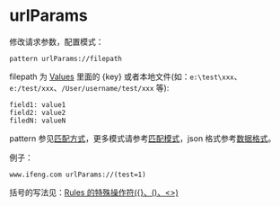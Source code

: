 # urlParams

修改请求参数，配置模式：

	pattern urlParams://filepath

filepath 为 [Values](http://local.whistlejs.com/#values) 里面的 {key} 或者本地文件(如：`e:\test\xxx`、`e:/test/xxx`、`/User/username/test/xxx` 等):

	field1: value1
	field2: value2
	filedN: valueN

pattern 参见[匹配方式](#pattern)，更多模式请参考[匹配模式](#mode)，json 格式参考[数据格式](#data)。

例子：

	www.ifeng.com urlParams://(test=1)

括号的写法见：[Rules 的特殊操作符({}、()、<>)](#webui_rules)
